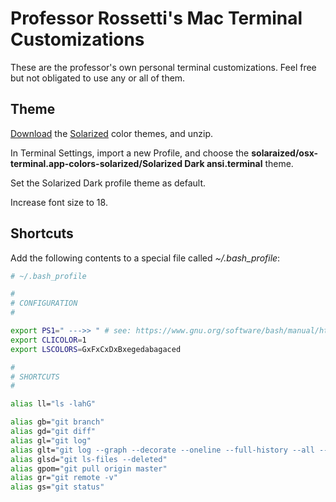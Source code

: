 # Professor Rossetti's Mac Terminal Customizations

These are the professor's own personal terminal customizations. Feel free but not obligated to use any or all of them.

## Theme

[Download](http://ethanschoonover.com/solarized/files/solarized.zip) the [Solarized](http://ethanschoonover.com/solarized) color themes, and unzip.

In Terminal Settings, import a new Profile, and choose the **solaraized/osx-terminal.app-colors-solarized/Solarized Dark ansi.terminal** theme.

Set the Solarized Dark profile theme as default.

Increase font size to 18.

## Shortcuts

Add the following contents to a special file called *~/.bash_profile*:

``` sh
# ~/.bash_profile

#
# CONFIGURATION
#

export PS1=" --->> " # see: https://www.gnu.org/software/bash/manual/html_node/Controlling-the-Prompt.html
export CLICOLOR=1
export LSCOLORS=GxFxCxDxBxegedabagaced

#
# SHORTCUTS
#

alias ll="ls -lahG"

alias gb="git branch"
alias gd="git diff"
alias gl="git log"
alias glt="git log --graph --decorate --oneline --full-history --all --simplify-by-decoration"
alias glsd="git ls-files --deleted"
alias gpom="git pull origin master"
alias gr="git remote -v"
alias gs="git status"
```
